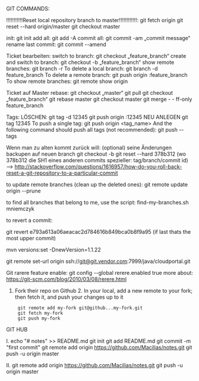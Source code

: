 GIT COMMANDS:

!!!!!!!!!!!Reset local repository branch to master!!!!!!!!!!!!:
git fetch origin
git reset --hard origin/master
git checkout master

init: git init
add all: git add -A
commit all: git commit -am „commit message“
rename last commit: git commit --amend

Ticket bearbeiten:
switch to branch: git checkout „feature_branch“
create and switch to branch: git checkout -b „feature_branch“
show remote branches: git branch -r
To delete a local branch: git branch -d feature_branch
To delete a remote branch: git push origin :feature_branch
To show remote branches: git remote show origin

Ticket auf Master rebase:
git checkout „master“
git pull
git checkout „feature_branch“
git rebase master
git checkout master
git merge - - ff-only feature_branch

Tags:
LÖSCHEN:
git tag -d 12345
git push origin :12345
NEU ANLEGEN
git tag 12345
To push a single tag:
git push origin <tag_name>
And the following command should push all tags (not recommended):
git push --tags

Wenn man zu alten kommt zurück will:
(optional) seine Änderungen backupen auf neuen branch git checkout -b 
git reset --hard 378b312 (wo 378b312 die SH1 eines anderen commits spezieller: tag/branch/commit id)
—> http://stackoverflow.com/questions/1616957/how-do-you-roll-back-reset-a-git-repository-to-a-particular-commit

to update remote branches (clean up the deleted ones): 
git remote update origin --prune

to find all branches that belong to me, use the script:
find-my-branches.sh mniemczyk

to revert a commit:

git revert e793a613a06aeacac2d784616b849bca0b8f9a95 (if last thats the most upper commit)

mvn versions:set -DnewVersion=1.1.22

git remote set-url origin ssh://git@git.vendor.com:7999/java/cloudportal.git

Git rarere feature enable: git config --global rerere.enabled true
more about: https://git-scm.com/blog/2010/03/08/rerere.html

1. Fork their repo on Github
	2. In your local, add a new remote to your fork; then fetch it, and push your changes up to it
	
	    git remote add my-fork git@github...my-fork.git
	    git fetch my-fork
	    git push my-fork


GIT HUB

I.
echo "# notes" >> README.md
git init
git add README.md
git commit -m "first commit"
git remote add origin https://github.com/Macilias/notes.git
git push -u origin master

II.
git remote add origin https://github.com/Macilias/notes.git
git push -u origin master